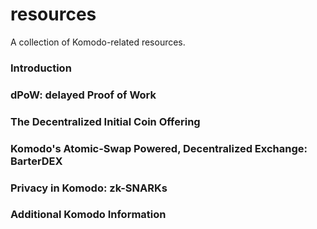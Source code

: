 # resources
A collection of Komodo-related resources.

### Introduction

### dPoW: delayed Proof of Work

### The Decentralized Initial Coin Offering

### Komodo's Atomic-Swap Powered, Decentralized Exchange: BarterDEX

### Privacy in Komodo: zk-SNARKs

### Additional Komodo Information
